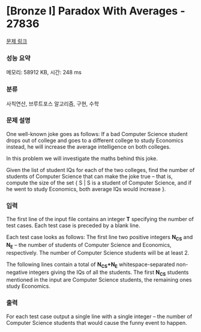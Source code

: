 # [Bronze I] Paradox With Averages - 27836 

[문제 링크](https://www.acmicpc.net/problem/27836) 

### 성능 요약

메모리: 58912 KB, 시간: 248 ms

### 분류

사칙연산, 브루트포스 알고리즘, 구현, 수학

### 문제 설명

<p>One well-known joke goes as follows: If a bad Computer Science student drops out of college and goes to a different college to study Economics instead, he will increase the average intelligence on both colleges.</p>

<p>In this problem we will investigate the maths behind this joke.</p>

<p>Given the list of student IQs for each of the two colleges, find the number of students of Computer Science that can make the joke true – that is, compute the size of the set { S | S is a student of Computer Science, and if he went to study Economics, both average IQs would increase }.</p>

### 입력 

 <p>The first line of the input file contains an integer <b>T</b> specifying the number of test cases. Each test case is preceded by a blank line.</p>

<p>Each test case looks as follows: The first line two positive integers <b>N<sub>CS</sub></b> and <b>N<sub>E</sub></b> – the number of students of Computer Science and Economics, respectively. The number of Computer Science students will be at least 2.</p>

<p>The following lines contain a total of <b>N<sub>CS</sub>+N<sub>E</sub></b> whitespace-separated non-negative integers giving the IQs of all the students. The first <b>N<sub>CS</sub></b> students mentioned in the input are Computer Science students, the remaining ones study Economics.</p>

### 출력 

 <p>For each test case output a single line with a single integer – the number of Computer Science students that would cause the funny event to happen.</p>

